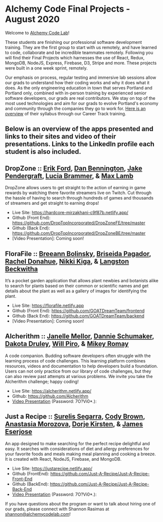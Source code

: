 # Alchemy Code Final Projects - August 2020

Welcome to [Alchemy Code Lab](https://www.alchemycodelab.com)! 

These students are finishing our professional software development training. They are the first group to start with us remotely, and have learned to code, collaborate and be incredible teammates remotely. Following you will find their Final Projects which harnesses the use of React, Redux, MongoDB, NodeJS, Express, Firebase, D3, Stripe and more. These projects were built in a one week sprint, remotely.

Our emphasis on process, regular testing and immersive lab sessions allow our grads to understand how their coding works and why it does what it does. As the only engineering education in town that serves Portland and Portland only, combined with in-person training by experienced senior software developers, our grads are real contributors. We stay on top of the most used technologies and aim for our grads to evolve Portland's economy and community through the companies they go to work for. [Here is an overview](https://docs.google.com/document/d/1RVKZ4wzOLJn5OeIE-94riRoJGLpwLRG1SuBdGY7sedg/edit?usp=sharing) of their syllabus through our Career Track training.  

## Below is an overview of the apps presented and links to their sites and video of their presentations. Links to the LinkedIn profile each student is also included.

## DropZone :: [Erik Ford](https://www.linkedin.com/in/erik-ford-business/), [Dan Bennington](https://www.linkedin.com/in/dan-bennington/), [Jake Pendergraft](https://www.linkedin.com/in/jake-pendergraft/), [Lucia Brammer](https://lucia-brammer.com/), & [Max Lamb](https://www.linkedin.com/in/max-lamb/)
  
DropZone allows users to get straight to the action of earning in game rewards by watching there favorite streamers live on Twitch. Cut through the hassle of having to search through hundreds of games and thousands of streamers and get straight to earning drops!

- Live Site: https://hardcore-mirzakhani-c9f87b.netlify.app/ 
- Github (Front End): https://github.com/DropTopIncorporated/DropZoneFE/tree/master
- Github (Back End): https://github.com/DropTopIncorporated/DropZoneBE/tree/master
- [Video Presentation]: Coming soon!

## FloraFile :: [Breeann Bolinsky](https://www.linkedin.com/in/breeannbolinsky/), [Briseida Pagador](https://briseida-pagador.com/), [Rachel Donahue](https://www.linkedin.com/in/rachelmdonahue/), [Nikki Kiga](https://www.linkedin.com/in/nikkikiga), & [Langston Beckwitha](https://www.linkedin.com/in/langston-beckwith-stanley/)

It’s a pocket garden application that allows plant newbies and botanists alike to search for plants based on their common or scientific names and get details about the plant as well as a gallery of images for identifying the plant.

- Live Site: https://florafile.netlify.app 
- Github (Front End): https://github.com/GOATDreamTeam/frontend
- Github (Back End): https://github.com/GOATDreamTeam/backend 
- [Video Presentation]: Coming soon!
  
## Alcherithm :: [Janelle Mellor](https://www.linkedin.com/in/janellemellor/), [Dannie Schumaker](https://www.linkedin.com/in/dannieschumaker/), [Dakota Druley](https://www.linkedin.com/in/dakota-druley/), [Will Piro](https://www.linkedin.com/in/willpiro/), & [Mikey Romay](https://www.linkedin.com/in/michaelromay/)

A code companion. Budding software developers often struggle with the learning process of code challenges. This learning platform combines resources, videos and documentation to help developers build a foundation. Users can not only practice from our library of code challenges, but they can also review past attempts at various problems. We invite you take the Alcherithm challenge; happy coding!

- Live Site: https://alcherithm.netlify.app/
- Github: https://github.com/Alcherithm
- [Video Presentation](https://zoom.us/rec/share/veZ1C4r71mJLQ7Piwx_VUJYZRdXgX6a8hnVN-PJenk6RcJT09Kq1SkKlNGGi-zox?startTime=1590790295000) (Password: 7O?Vi0*.):

## Just a Recipe :: [Surelis Segarra](https://www.linkedin.com/in/surelis-segarra-bbbba3186/), [Cody Brown](https://www.linkedin.com/in/codylylebrown/), [Anastasia Morozova](https://www.linkedin.com/in/morozova-anastasia/), [Dorje Kirsten](https://www.linkedin.com/in/dorjekirsten/), & [James Eserjose](https://www.linkedin.com/in/jamesreserjose/)

An app designed to make searching for the perfect recipe delightful and easy. It searches with considerations of diet and allergy preferences for your favorite foods and meals making meal planning and cooking a breeze.
It is created with  React, NodeJS, Firebase, and MongoDB.

- Live Site: https://justarecipe.netlify.app/
- Github (FrontEnd): https://github.com/Just-A-Recipe/Just-A-Recipe-Front-End
- Github (BackEnd): https://github.com/Just-A-Recipe/Just-A-Recipe-Back-End
- [Video Presentation](https://zoom.us/rec/share/veZ1C4r71mJLQ7Piwx_VUJYZRdXgX6a8hnVN-PJenk6RcJT09Kq1SkKlNGGi-zox?startTime=1590788532000) (Password: 7O?Vi0*.):

If you have questions about the program or want to talk about hiring one of our grads, please connect with Shannon Rasimas at shannon@alchemycodelab.com!
